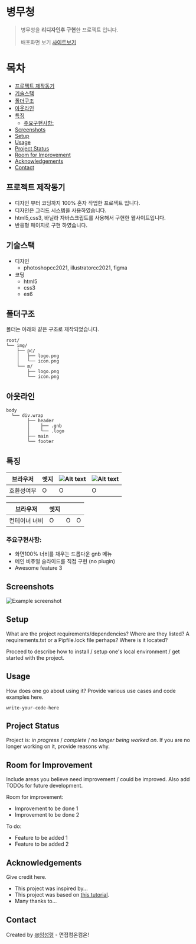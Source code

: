 # 병무청 <!-- omit in toc -->

> 병무청을 **리디자인후 구현**한 프로젝트 입니다.
>
> 배포화면 보기 [사이트보기](https://lsy1168.github.io/project1/)

# 목차<!-- omit in toc -->

- [프로젝트 제작동기](#프로젝트-제작동기)
- [기술스택](#기술스택)
- [폴더구조](#폴더구조)
- [아웃라인](#아웃라인)
- [특징](#특징)
  - [주요구현사항:](#주요구현사항)
- [Screenshots](#screenshots)
- [Setup](#setup)
- [Usage](#usage)
- [Project Status](#project-status)
- [Room for Improvement](#room-for-improvement)
- [Acknowledgements](#acknowledgements)
- [Contact](#contact)

## 프로젝트 제작동기

- 디자인 부터 코딩까지 100% 혼자 작업한 프로젝트 입니다.
- 디자인은 그리드 시스템을 사용하였습니다.
- html5,css3, 바닐라 자바스크립트를 사용해서 구현한 웹사이트입니다.
- 반응형 페이지로 구현 하였습니다.

## 기술스택

- 디자인
  - photoshopcc2021, illustratorcc2021, figma
- 코딩
  - html5
  - css3
  - es6

## 폴더구조

폴더는 아래와 같은 구조로 제작되었습니다.

```text
root/
└── img/
    ├── pc/
    │   ├── logo.png
    │   └── icon.png
    └── m/
        ├── logo.png
        └── icon.png
```

## 아웃라인

```
body
  └── div.wrap
        ├── header
        │    ├── .gnb
        │    └── .logo
        ├── main
        └── footer

```

## 특징

| 브라우저   | 엣지 | ![Alt text](https://cdn-icons-png.flaticon.com/16/13/13770.png) | ![Alt text](https://cdn-icons-png.flaticon.com/16/2/2106.png) |
| ---------- | ---- | --------------------------------------------------------------- | ------------------------------------------------------------- |
| 호환성여부 | O    | O                                                               | O                                                             |

| 브라우저      | 엣지 |     |     |
| ------------- | ---- | --- | --- |
| 컨테이너 너비 | O    | O   | O   |

### 주요구현사항:

- 화면100% 너비를 채우는 드롭다운 gnb 메뉴
- 메인 비주얼 슬라이드를 직접 구현 (no plugin)
- Awesome feature 3

## Screenshots

![Example screenshot](./img/screenshot.png)

<!-- If you have screenshots you'd like to share, include them here. -->

## Setup

What are the project requirements/dependencies? Where are they listed? A requirements.txt or a Pipfile.lock file perhaps? Where is it located?

Proceed to describe how to install / setup one's local environment / get started with the project.

## Usage

How does one go about using it?
Provide various use cases and code examples here.

`write-your-code-here`

## Project Status

Project is: _in progress_ / _complete_ / _no longer being worked on_. If you are no longer working on it, provide reasons why.

## Room for Improvement

Include areas you believe need improvement / could be improved. Also add TODOs for future development.

Room for improvement:

- Improvement to be done 1
- Improvement to be done 2

To do:

- Feature to be added 1
- Feature to be added 2

## Acknowledgements

Give credit here.

- This project was inspired by...
- This project was based on [this tutorial](https://www.example.com).
- Many thanks to...

## Contact

Created by [@임성령](dtf5508@gmail.com) - 면접컴온컴온!

<!-- Optional -->
<!-- ## License -->
<!-- This project is open source and available under the [... License](). -->

<!-- You don't have to include all sections - just the one's relevant to your project -->
